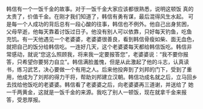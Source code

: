 韩信有一个一饭千金的故事。对于一饭千金大家应该都很熟悉，说明这顿饭 真的太贵了，价值千金。在刚才我们知道了，韩信有勇有谋，最后混得风生水起。 可是每一个人成功的背后总有一段心酸的往事，韩信也不例外。他自己出身贫困， 父母早逝，他每天靠着讨饭过日子。他没有别人可以依靠，只好每天钓鱼，吃鱼 充饥。有一天他遇见一个老婆婆，老婆婆很善良，看到韩信骨瘦如柴、面无血色， 就把自己的饭分给韩信吃。一连好几天，这个老婆婆每天都给韩信饭吃。韩信非 常感动，就说“您这么照顾我，将来我一定要报答您”，老婆婆说：“我不要你报 答，只希望你要努力自立”。韩信满脸羞愧，但是从此激起了他的斗志，认真读 书，练习武艺，决心要做一个有用之人。后来他投奔到了刘邦的门下，受到了重 用，他成为了刘邦的得力干将，帮助刘邦建立汉朝。韩信功成名就之后，立马回乡去找给他饭吃的老婆婆。韩信看了老婆婆之后，向老婆婆再三道谢，并送给了 她一千两黄金，这就是一饭千金的来源。我吃了别人一顿饭，现在就拿千金来报 答，受恩厚报。